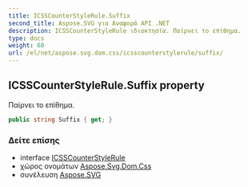 ```yaml
---
title: ICSSCounterStyleRule.Suffix
second_title: Aspose.SVG για Αναφορά API .NET
description: ICSSCounterStyleRule ιδιοκτησία. Παίρνει το επίθημα.
type: docs
weight: 60
url: /el/net/aspose.svg.dom.css/icsscounterstylerule/suffix/
---
```

## ICSSCounterStyleRule.Suffix property

Παίρνει το επίθημα.

```csharp
public string Suffix { get; }
```

### Δείτε επίσης

* interface [ICSSCounterStyleRule](../)
* χώρος ονομάτων [Aspose.Svg.Dom.Css](../../icsscounterstylerule/)
* συνέλευση [Aspose.SVG](../../../)


